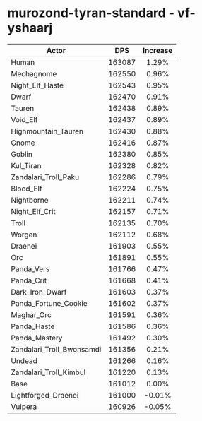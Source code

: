 # murozond-tyran-standard - vf-yshaarj
| Actor | DPS | Increase |
|---|:---:|:---:|
|Human|163087|1.29%|
|Mechagnome|162550|0.96%|
|Night_Elf_Haste|162543|0.95%|
|Dwarf|162470|0.91%|
|Tauren|162438|0.89%|
|Void_Elf|162437|0.89%|
|Highmountain_Tauren|162430|0.88%|
|Gnome|162416|0.87%|
|Goblin|162380|0.85%|
|Kul_Tiran|162328|0.82%|
|Zandalari_Troll_Paku|162286|0.79%|
|Blood_Elf|162224|0.75%|
|Nightborne|162211|0.74%|
|Night_Elf_Crit|162157|0.71%|
|Troll|162135|0.70%|
|Worgen|162112|0.68%|
|Draenei|161903|0.55%|
|Orc|161891|0.55%|
|Panda_Vers|161766|0.47%|
|Panda_Crit|161668|0.41%|
|Dark_Iron_Dwarf|161603|0.37%|
|Panda_Fortune_Cookie|161602|0.37%|
|Maghar_Orc|161591|0.36%|
|Panda_Haste|161586|0.36%|
|Panda_Mastery|161492|0.30%|
|Zandalari_Troll_Bwonsamdi|161356|0.21%|
|Undead|161266|0.16%|
|Zandalari_Troll_Kimbul|161220|0.13%|
|Base|161012|0.00%|
|Lightforged_Draenei|161000|-0.01%|
|Vulpera|160926|-0.05%|
